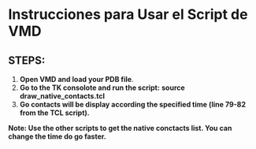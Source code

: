 # Instrucciones para Usar el Script de VMD

## STEPS:

1. **Open VMD and load your PDB file**.
2. **Go to the TK consolote and run the script:**
     **source draw_native_contacts.tcl**
4. **Go contacts will be display according the specified time (line 79-82 from the TCL script).**

**Note: Use the other scripts to get the native conctacts list. You can change the time do go faster.** 
